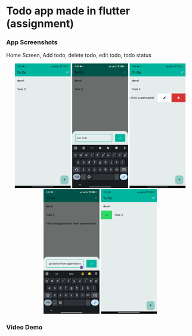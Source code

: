 # Todo app made in flutter (assignment)
### App Screenshots
<p>Home Screen, Add todo, delete todo, edit todo, todo status</p>
<p align="center">
  <img src="https://github.com/soumilj94/flutter-todo-test/blob/main/demo/home_screen.jpg" alt="Image 1" width="150" />
  <img src="https://github.com/soumilj94/flutter-todo-test/blob/main/demo/add_todo.jpg" alt="Image 2" width="150" />
  <img src="https://github.com/soumilj94/flutter-todo-test/blob/main/demo/todo_delete.jpg" alt="Image 4" width="150" />
  <img src="https://github.com/soumilj94/flutter-todo-test/blob/main/demo/todo_edit.jpg" alt="Image 3" width="150" />
  <img src="https://github.com/soumilj94/flutter-todo-test/blob/main/demo/todo_status.jpg" alt="Image 5" width="150" />
</p>

### Video Demo


